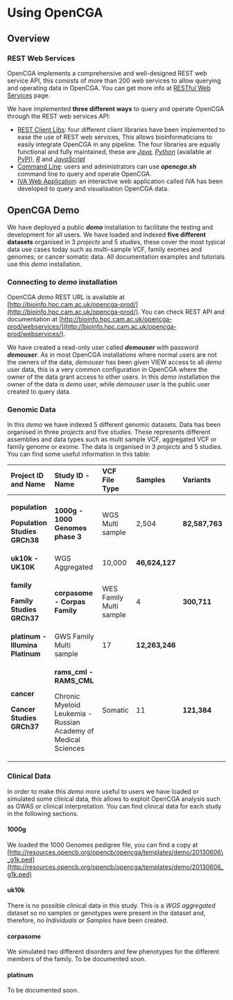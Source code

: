 # Using OpenCGA

## Overview <a id="UsingOpenCGA-RESTfulWebServices"></a>

### REST Web Services

OpenCGA implements a comprehensive and well-designed REST web service API, this consists of more than 200 web services to allow querying and operating data in OpenCGA. You can get more info at [RESTful Web Services](http://docs.opencb.org/display/opencga/RESTful+Web+Services) page.

We have implemented **three different ways** to query and operate OpenCGA through the REST web services API:

* [REST Client Libs](http://docs.opencb.org/display/opencga/RESTful+Web+Services#RESTfulWebServices-ClientLibraries): four different client libraries have been implemented to ease the use of REST web services, This allows bioinformaticians to easily integrate OpenCGA in any pipeline. The four libraries are equally functional and fully maintained, these are [_Java_](http://docs.opencb.org/display/opencga/Java)_,_ [_Python_](http://docs.opencb.org/display/opencga/Python) \(available at [PyPI](https://pypi.org/project/pyopencga/)\), [_R_](http://docs.opencb.org/display/opencga/R) and [_JavaScript_](http://docs.opencb.org/display/opencga/JavaScript)
* [Command Line](http://docs.opencb.org/display/opencga/Command+Line): users and administrators can use _**opencga.sh**_ command line to query and operate OpenCGA. 
* [IVA Web Application](http://docs.opencb.org/display/opencga/IVA+Web+App): an interactive web application called IVA has been developed to query and visualisation OpenCGA data.

## OpenCGA Demo <a id="UsingOpenCGA-OpenCGADemo"></a>

We have deployed a public _**demo**_ installation to facilitate the testing and development for all users. We have loaded and indexed **five different datasets** organised in 3 _projects_ and 5 _studies_, these cover the most typical data use cases today such as multi-sample VCF, family exomes and genomes; or cancer somatic data. All documentation examples and tutorials use this _demo_ installation.

### Connecting to _demo_ installation <a id="UsingOpenCGA-Connectingtodemoinstallation"></a>

OpenCGA _demo_ REST URL is available at [http://bioinfo.hpc.cam.ac.uk/opencga-prod/](http://bioinfo.hpc.cam.ac.uk/opencga-prod/). You can check REST API and documentation at [http://bioinfo.hpc.cam.ac.uk/opencga-prod/webservices/](http://bioinfo.hpc.cam.ac.uk/opencga-prod/webservices/).

We have created a read-only user called _**demouser**_ with password _**demouser**_. As in most OpenCGA installations where normal users are not the owners of the data, _demouser_ has been given VIEW access to all _demo_ user data, this is a very common configuration in OpenCGA where the owner of the data grant access to other users. In this _demo_ installation the owner of the data is _demo_ user, while _demouser_ user is the public user created to query data.

### Genomic Data <a id="UsingOpenCGA-GenomicData"></a>

In this _demo_ we have indexed 5 different genomic datasets. Data has been organised in three _projects_ and five _studies_. These represents different assemblies and data types such as multi sample VCF, aggregated VCF or family genome or exome. The data is organised in 3 _projects_ and 5 studies. You can find some useful information in this table:

<table>
  <thead>
    <tr>
      <th style="text-align:left">Project ID and Name</th>
      <th style="text-align:left">Study ID - Name</th>
      <th style="text-align:left">VCF File Type</th>
      <th style="text-align:left">Samples</th>
      <th style="text-align:left">Variants</th>
    </tr>
  </thead>
  <tbody>
    <tr>
      <td style="text-align:left">
        <p><b>population</b>
        </p>
        <p><b>Population Studies GRCh38</b>
        </p>
      </td>
      <td style="text-align:left"><b>1000g - 1000 Genomes phase 3<br /></b>
      </td>
      <td style="text-align:left">WGS Multi sample</td>
      <td style="text-align:left">2,504</td>
      <td style="text-align:left"><b>82,587,763</b>
      </td>
    </tr>
    <tr>
      <td style="text-align:left"><b>uk10k - UK10K<br /></b>
      </td>
      <td style="text-align:left">WGS Aggregated</td>
      <td style="text-align:left">10,000</td>
      <td style="text-align:left"><b>46,624,127</b>
      </td>
      <td style="text-align:left"></td>
    </tr>
    <tr>
      <td style="text-align:left">
        <p><b>family</b>
        </p>
        <p><b>Family Studies GRCh37</b>
        </p>
      </td>
      <td style="text-align:left"><b>corpasome - Corpas Family</b>
      </td>
      <td style="text-align:left">WES Family Multi sample</td>
      <td style="text-align:left">4</td>
      <td style="text-align:left"><b>300,711</b>
      </td>
    </tr>
    <tr>
      <td style="text-align:left"><b>platinum - Illumina Platinum</b>
      </td>
      <td style="text-align:left">GWS Family Multi sample</td>
      <td style="text-align:left">17</td>
      <td style="text-align:left"><b>12,263,246</b>
      </td>
      <td style="text-align:left"></td>
    </tr>
    <tr>
      <td style="text-align:left">
        <p><b>cancer</b>
        </p>
        <p><b>Cancer Studies GRCh37</b>
        </p>
      </td>
      <td style="text-align:left">
        <p><b>rams_cml - RAMS_CML<br /></b>
        </p>
        <p>Chronic Myeloid Leukemia - Russian Academy of Medical Sciences<b><br /></b>
        </p>
      </td>
      <td style="text-align:left">Somatic</td>
      <td style="text-align:left">11</td>
      <td style="text-align:left"><b>121,384</b>
      </td>
    </tr>
  </tbody>
</table>

### Clinical Data <a id="UsingOpenCGA-ClinicalData"></a>

In order to make this _demo_ more useful to users we have loaded or simulated some clinical data, this allows to exploit OpenCGA analysis such as GWAS or clinical interpretation. You can find clinical data for each study in the following sections.

#### 1000g <a id="UsingOpenCGA-1000g"></a>

We loaded the 1000 Genomes pedigree file, you can find a copy at [http://resources.opencb.org/opencb/opencga/templates/demo/20130606\_g1k.ped](http://resources.opencb.org/opencb/opencga/templates/demo/20130606_g1k.ped)

#### uk10k <a id="UsingOpenCGA-uk10k"></a>

There is no possible clinical data in this study. This is a _WGS aggregated_ dataset so no samples or genotypes were present in the dataset and, therefore, no _Individuals_ or _Samples_ have been created.

#### corpasome <a id="UsingOpenCGA-corpasome"></a>

We simulated two different disorders and few phenotypes for the different members of the family. To be documented soon.

#### platinum <a id="UsingOpenCGA-platinum"></a>

To be documented soon.

#### 

